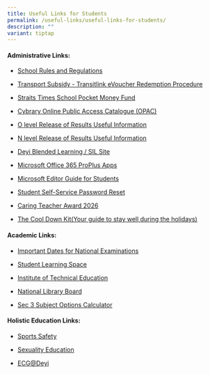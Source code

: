 ```yaml
---
title: Useful Links for Students
permalink: /useful-links/useful-links-for-students/
description: ""
variant: tiptap
---
```

<h4>Administrative Links:</h4>
<ul data-tight="true" class="tight">
<li>
<p><a href="https://staging.d3sil9pzbw3lij.amplifyapp.com/about-us/our-school/school-rules-and-regulation/" rel="noopener noreferrer nofollow" target="_blank">School Rules and Regulations</a>
</p>
</li>
<li>
<p><a href="/files/TL_EVO_1.pdf" rel="noopener noreferrer nofollow" target="_blank">Transport Subsidy - Transitlink eVoucher Redemption Procedure</a>
</p>
</li>
<li>
<p><a href="https://staging.d3sil9pzbw3lij.amplifyapp.com/others/straits-times-school-pocket-money-fund" rel="noopener noreferrer nofollow" target="_blank">Straits Times School Pocket Money Fund</a>
</p>
</li>
<li>
<p><a href="https://schoolibrary.moe.edu.sg/deyisec" rel="noopener noreferrer nofollow" target="_blank">Cybrary Online Public Access Catalogue (OPAC)</a>
</p>
</li>
<li>
<p><a href="https://deyisec.moe.edu.sg/others/o-level-release-of-results/" rel="noopener noreferrer nofollow" target="_blank">O level Release of Results Useful Information</a>
</p>
</li>
<li>
<p><a href="https://staging.d3sil9pzbw3lij.amplifyapp.com/others/n-level-release-of-results" rel="noopener noreferrer nofollow" target="_blank">N level Release of Results Useful Information</a>
</p>
</li>
<li>
<p><a href="https://sites.google.com/moe.edu.sg/dyss-blendedlearning/home" rel="noopener noreferrer nofollow" target="_blank">Deyi Blended Learning / SIL Site</a>
</p>
</li>
<li>
<p><a href="/files/Microsoft_Office_365_ProPlus_Apps_Student_Guide.pdf" rel="noopener noreferrer nofollow" target="_blank">Microsoft Office 365 ProPlus Apps</a>
</p>
</li>
<li>
<p><a href="/files/Microsoft%20Editor%20Guide%20for%20Students.pdf" rel="noopener noreferrer nofollow" target="_blank">Microsoft Editor Guide for Students</a>
</p>
</li>
<li>
<p><a href="https://mims.moe.gov.sg/sspr" rel="noopener noreferrer nofollow" target="_blank">Student Self-Service Password Reset</a>
</p>
</li>
<li>
<p><a href="/files/CTA_2026_A3_Poster.pdf" rel="noopener nofollow" target="_blank">Caring Teacher Award 2026</a>
</p>
</li>
<li>
<p><a href="/files/Useful Links/UL Students/School_Holiday_Kit_pdf.pdf" rel="noopener nofollow" target="_blank">The Cool Down Kit(Your guide to stay well during the holidays)</a>
</p>
</li>
</ul>
<h4>Academic Links:</h4>
<ul data-tight="true" class="tight">
<li>
<p><a href="https://www.moe.gov.sg/national-exams-dates" rel="noopener noreferrer nofollow" target="_blank">Important Dates for National Examinations</a>
</p>
</li>
<li>
<p><a href="https://vle.learning.moe.edu.sg/login" rel="noopener noreferrer nofollow" target="_blank">Student Learning Space</a>
</p>
</li>
<li>
<p><a href="https://www.ite.edu.sg/" rel="noopener noreferrer nofollow" target="_blank">Institute of Technical Education</a>
</p>
</li>
<li>
<p><a href="https://www.nlb.gov.sg/" rel="noopener noreferrer nofollow" target="_blank">National Library Board</a>
</p>
</li>
<li>
<p><a href="https://sites.google.com/moe.edu.sg/dysssubjectoptions/home" rel="noopener nofollow" target="_blank">Sec 3 Subject Options Calculator</a>
</p>
</li>
</ul>
<h4>Holistic Education Links:</h4>
<ul data-tight="true" class="tight">
<li>
<p><a href="https://www.sportsingapore.gov.sg/sport-education/sports-safety/safety-resources-and-useful-links/" rel="noopener noreferrer nofollow" target="_blank">Sports Safety</a>
</p>
</li>
<li>
<p><a href="https://staging.d3sil9pzbw3lij.amplifyapp.com/others/school-general-information/moe-sexuality-education-in-schools" rel="noopener noreferrer nofollow" target="_blank">Sexuality Education</a>
</p>
</li>
<li>
<p><a href="https://sites.google.com/moe.edu.sg/ecgdyss?usp=sharing" rel="noopener noreferrer nofollow" target="_blank">ECG@Deyi</a>
</p>
</li>
</ul>
<p></p>